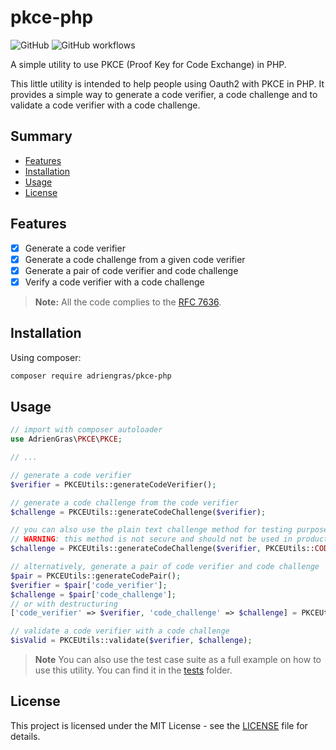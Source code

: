 # pkce-php

![GitHub](https://img.shields.io/github/license/AdrienGras/pkce-php)
![GitHub workflows](https://github.com/AdrienGras/pkce-php/actions/workflows/php.yml/badge.svg)

A simple utility to use PKCE (Proof Key for Code Exchange) in PHP.

This little utility is intended to help people using Oauth2 with PKCE in PHP. It provides a simple way to generate a code verifier, a code challenge and to validate a code verifier with a code challenge.

## Summary

- [Features](#features)
- [Installation](#installation)
- [Usage](#usage)
- [License](#license)

## Features

- [x] Generate a code verifier
- [x] Generate a code challenge from a given code verifier
- [x] Generate a pair of code verifier and code challenge
- [x] Verify a code verifier with a code challenge

> **Note:** All the code complies to the [RFC 7636](https://tools.ietf.org/html/rfc7636).

## Installation

Using composer:

```bash
composer require adriengras/pkce-php
```

## Usage

```php
// import with composer autoloader
use AdrienGras\PKCE\PKCE;

// ...

// generate a code verifier
$verifier = PKCEUtils::generateCodeVerifier();

// generate a code challenge from the code verifier
$challenge = PKCEUtils::generateCodeChallenge($verifier);

// you can also use the plain text challenge method for testing purpose
// WARNING: this method is not secure and should not be used in production
$challenge = PKCEUtils::generateCodeChallenge($verifier, PKCEUtils::CODE_CHALLENGE_METHOD_PLAIN);

// alternatively, generate a pair of code verifier and code challenge
$pair = PKCEUtils::generateCodePair();
$verifier = $pair['code_verifier'];
$challenge = $pair['code_challenge'];
// or with destructuring
['code_verifier' => $verifier, 'code_challenge' => $challenge] = PKCEUtils::generateCodePair();

// validate a code verifier with a code challenge
$isValid = PKCEUtils::validate($verifier, $challenge);
```

> **Note** You can also use the test case suite as a full example on how to use this utility. You can find it in the [tests](tests) folder.

## License

This project is licensed under the MIT License - see the [LICENSE](LICENSE) file for details.
